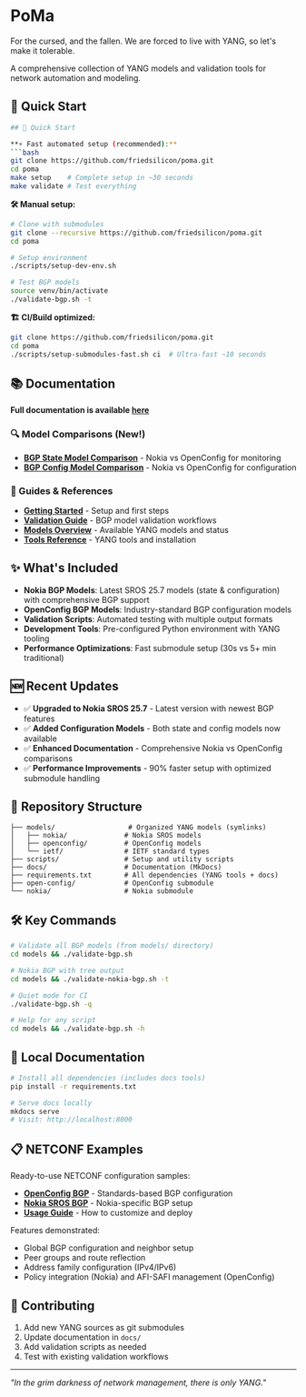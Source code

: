 # PoMa

For the cursed, and the fallen. We are forced to live with YANG, so let's make it tolerable.

A comprehensive collection of YANG models and validation tools for network automation and modeling.

## 🚀 Quick Start

```bash
## 🚀 Quick Start

**⚡ Fast automated setup (recommended):**
```bash
git clone https://github.com/friedsilicon/poma.git
cd poma
make setup    # Complete setup in ~30 seconds
make validate # Test everything
```

**🛠️ Manual setup:**
```bash
# Clone with submodules
git clone --recursive https://github.com/friedsilicon/poma.git
cd poma

# Setup environment  
./scripts/setup-dev-env.sh

# Test BGP models
source venv/bin/activate
./validate-bgp.sh -t
```

**🏗️ CI/Build optimized:**
```bash
git clone https://github.com/friedsilicon/poma.git
cd poma
./scripts/setup-submodules-fast.sh ci  # Ultra-fast ~10 seconds
```

## 📚 Documentation

**Full documentation is available [here](https://friedsilicon.github.io/poma)**

### 🔍 Model Comparisons (New!)
- **[BGP State Model Comparison](docs/models/bgp-state-comparison.md)** - Nokia vs OpenConfig for monitoring
- **[BGP Config Model Comparison](docs/models/bgp-config-comparison.md)** - Nokia vs OpenConfig for configuration

### 📖 Guides & References
- **[Getting Started](docs/getting-started/quick-start.md)** - Setup and first steps
- **[Validation Guide](docs/user-guide/validation.md)** - BGP model validation workflows  
- **[Models Overview](docs/models/index.md)** - Available YANG models and status
- **[Tools Reference](docs/reference/yang-tools.md)** - YANG tools and installation

## ✨ What's Included

- **Nokia BGP Models**: Latest SROS 25.7 models (state & configuration) with comprehensive BGP support
- **OpenConfig BGP Models**: Industry-standard BGP configuration models
- **Validation Scripts**: Automated testing with multiple output formats  
- **Development Tools**: Pre-configured Python environment with YANG tooling
- **Performance Optimizations**: Fast submodule setup (30s vs 5+ min traditional)

## 🆕 Recent Updates

- ✅ **Upgraded to Nokia SROS 25.7** - Latest version with newest BGP features
- ✅ **Added Configuration Models** - Both state and config models now available
- ✅ **Enhanced Documentation** - Comprehensive Nokia vs OpenConfig comparisons
- ✅ **Performance Improvements** - 90% faster setup with optimized submodule handling

## 📁 Repository Structure

```
├── models/                  # Organized YANG models (symlinks)
│   ├── nokia/              # Nokia SROS models
│   ├── openconfig/         # OpenConfig models
│   └── ietf/               # IETF standard types
├── scripts/                # Setup and utility scripts
├── docs/                   # Documentation (MkDocs)
├── requirements.txt        # All dependencies (YANG tools + docs)
├── open-config/            # OpenConfig submodule
└── nokia/                  # Nokia submodule
```

## 🛠️ Key Commands

```bash
# Validate all BGP models (from models/ directory)
cd models && ./validate-bgp.sh

# Nokia BGP with tree output
cd models && ./validate-nokia-bgp.sh -t

# Quiet mode for CI
./validate-bgp.sh -q

# Help for any script
cd models && ./validate-bgp.sh -h
```

## 📖 Local Documentation

```bash
# Install all dependencies (includes docs tools)
pip install -r requirements.txt

# Serve docs locally
mkdocs serve
# Visit: http://localhost:8000
```

## 📋 NETCONF Examples

Ready-to-use NETCONF configuration samples:
- **[OpenConfig BGP](docs/examples/netconf/openconfig-bgp-config.xml)** - Standards-based BGP configuration
- **[Nokia SROS BGP](docs/examples/netconf/nokia-bgp-config.xml)** - Nokia-specific BGP setup
- **[Usage Guide](docs/examples/netconf/README.md)** - How to customize and deploy

Features demonstrated:
- Global BGP configuration and neighbor setup
- Peer groups and route reflection
- Address family configuration (IPv4/IPv6)
- Policy integration (Nokia) and AFI-SAFI management (OpenConfig)

## 🤝 Contributing

1. Add new YANG sources as git submodules
2. Update documentation in `docs/`
3. Add validation scripts as needed
4. Test with existing validation workflows

---

*"In the grim darkness of network management, there is only YANG."*
